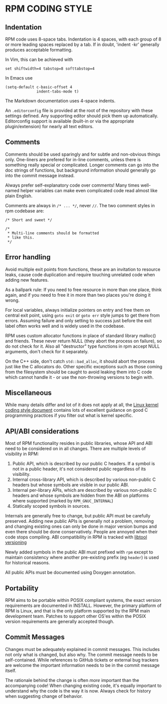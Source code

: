 # RPM CODING STYLE

## Indentation

RPM code uses 8-space tabs.  Indentation is 4 spaces, with each group of
8 or more leading spaces replaced by a tab. If in doubt, 'indent -kr'
generally produces acceptable formatting.

In Vim, this can be achieved with

```vim
set shiftwidth=4 tabstop=8 softtabstop=4
```

In Emacs use
```
(setq-default c-basic-offset 4
              indent-tabs-mode t)

```

The Markdown documentation uses 4-space indents.

An `.editorconfig` file is provided at the root of the repository with
these settings defined. Any supporting editor should pick them up
automatically. Editorconfig support is available (built-in or via
the appropriate plugin/extension) for nearly all text editors.

## Comments

Comments should be used sparingly and for subtle and
non-obvious things only.  One-liners are prefered for in-line comments,
unless there is something really special or complicated. Longer
comments can go into the doc strings of functions, but background
information should generally go into the commit message instead.

Always prefer self-explanatory code over comments! Many times well-named
helper variables can make even complicated code read almost like plain
English.

Comments are always in `/* ... */`, never `//`. The two comment styles
in rpm codebase are:

`/* Short and sweet */`

```
/*
 * Multi-line comments should be formatted
 * like this.
 */
```

## Error handling

Avoid multiple exit points from functions, these are an invitation to
resource leaks, cause code duplication and require touching unrelated
code when adding new features.

As a ballpark rule: If you need to free resource in more than one place,
think again, and if you need to free it in more than two places you're
doing it wrong.

For local variables, always initialize pointers on entry and free them
on central exit point, using `goto exit` or `goto err` style jumps to get
there from errors. Assuming failure and only setting to success just
before the exit label often works well and is widely used in the codebase.

RPM uses custom allocator functions in place of standard library malloc()
and friends. These never return NULL (they abort the process on failure),
so do not check for it. Also all "destructor" type functions in rpm accept
NULL arguments, don't check for it separately.

On the C++ side, don't catch `std::bad_alloc`, it should abort the process
just like the C allocators do. Other specific exceptions such as those
coming from the filesystem should be caught to avoid leaking them into
C code which cannot handle it - or use the non-throwing versions to begin
with.

## Miscellaneous

While many details differ and lot of it does not apply at all, the
[Linux kernel coding style document](https://www.kernel.org/doc/html/latest/process/coding-style.html)
contains lots of excellent guidance on good C programming practices if you
filter out what is kernel specific.

## API/ABI considerations

Most of RPM functionality resides in public libraries, whose API and ABI
need to be considered on in all changes. There are multiple levels of
visibility in RPM:

1. Public API, which is described by our public C headers. If a symbol
   is not in a public header, it's not considered public regardless of
   its visibility.
2. Internal cross-library API, which is described by various non-public C
   headers but whose symbols are visible in our public ABI.
3. Internal per-library APIs, which are described by various non-public
   C headers and whose symbols are hidden from the ABI on platforms
   where supported (marked by `RPM_GNUC_INTERNAL`)
4. Statically scoped symbols in sources.

Internals are generally free to change, but public API must be carefully
preserved. Adding new public APIs is generally not a problem, removing
and changing existing ones can only be done in major version bumps and
even there should be done conservatively. People are annoyed when their
code stops compiling. ABI compatibility in RPM is tracked with
[libtool versioning](https://www.gnu.org/software/libtool/manual/html_node/Libtool-versioning.html)

Newly added symbols in the public ABI must prefixed with `rpm` except to
maintain consistency where another pre-existing prefix (eg `header`) is
used for historical reasons.

All public APIs must be documented using Doxygen annotation.

## Portability

RPM aims to be portable within POSIX compliant systems, the exact version
requirements are documented in INSTALL. However, the primary platform
of RPM is Linux, and that is the only platform supported by the RPM main
development team. Patches to support other OS'es within the POSIX version
requirements are generally accepted though.

## Commit Messages
Changes must be adequately explained in commit messages. This
includes not only what is changed, but also why. The commit message needs to
be self-contained. While references to GitHub tickets or external bug
trackers are welcome the important information needs to be in
the commit message itself.

The rationale behind the change is often *more* important than the
accompanying code! When changing existing code, it's equally important
to understand why the code is the way it is now. Always check for
history when suggesting change of behavior.

